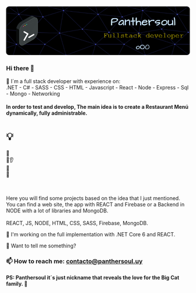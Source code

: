 ![Header](./img/github-header-image.png)
<!--
**Panthersoul/Panthersoul** is a ✨ _special_ ✨ repository because its `README.md` (this file) appears on your GitHub profile.

Here are some ideas to get you started:

- 🔭 I’m currently working on a few personal projects.
- 🌱 Always learning 
- 👯 I’m looking to collaborate on ...
- 🤔 I’m looking for help with ...
- 💬 Ask me about what you need.
- 📫 How to reach me: ...
- 😄 Pronouns: ...
- ⚡ Fun fact: ...
-->

### Hi there 👋
🔭 I´m a full stack developer with experience on:  <br />
 .NET - C# - SASS - CSS - HTML - Javascript - React - Node - Express - Sql - Mongo - Networking <br/> 

 
 #### In order to test and develop, The main idea is to create a Restaurant Menú dynamically, fully administrable. <br />

  # 💡 
🎩<br />
👀👂<br />
👃<br />
👅<br />
<br />
<br />

Here you will find some projects based on the idea that I just mentioned. <br />
You can find a web site, the app with REACT and Firebase or a Backend in NODE with a lot of libraries and MongoDB.<br />
<br />
REACT, JS, NODE, HTML, CSS, SASS, Firebase, MongoDB. <br />

🌱 I'm working on the full implementation with .NET Core 6 and REACT.
 
💬 Want to tell me something?

### 📫 How to reach me: contacto@panthersoul.uy

#### PS: Panthersoul it´s just nickname that reveals the love for the Big Cat family. 🐆




